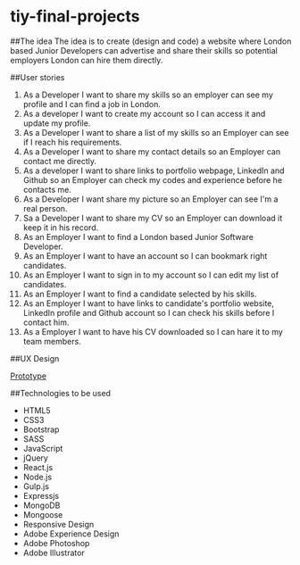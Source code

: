 # tiy-final-projects

##The idea
The idea is to create (design and code) a website where London based Junior Developers can advertise and share their skills so potential employers London can hire them directly.

##User stories
1. As a Developer I want to share my skills so an employer can see my profile and I can find a job in London.
2. As a developer I want to create my account so I can access it and update my profile.
3. As a Developer I want to share a list of my skills so an Employer can see if I reach his requirements.
4. As a Developer I want to share my contact details so an Employer can contact me directly.
5. As a developer I want to share links to portfolio webpage, LinkedIn and Github so an Employer can check my codes and     experience before he contacts me.
6. As a Developer I want share my picture so an Employer can see I'm a real person.
7. Sa a Developer I want to share my CV so an Employer can download it keep it in his record.
8. As an Employer I want to find a London based Junior Software Developer.
9. As an Employer I want to have an account so I can bookmark right candidates.
10. As an Employer I want to sign in to my account so I can edit my list of candidates.
11. As an Employer I want to find a candidate selected by his skills.
12. As an Employer I want to have links to candidate's portfolio website, LinkedIn profile and Github account  so I can check his skills before I contact him.
13. As a Employer I want to have his CV downloaded so I can hare it to my team members.

##UX Design

<a href="http://adobe.ly/1T4glMm" target="_blank">Prototype</a>

##Technologies to be used

* HTML5
* CSS3
* Bootstrap
* SASS
* JavaScript
* jQuery
* React.js
* Node.js
* Gulp.js
* Expressjs
* MongoDB
* Mongoose
* Responsive Design
* Adobe Experience Design
* Adobe Photoshop
* Adobe Illustrator




